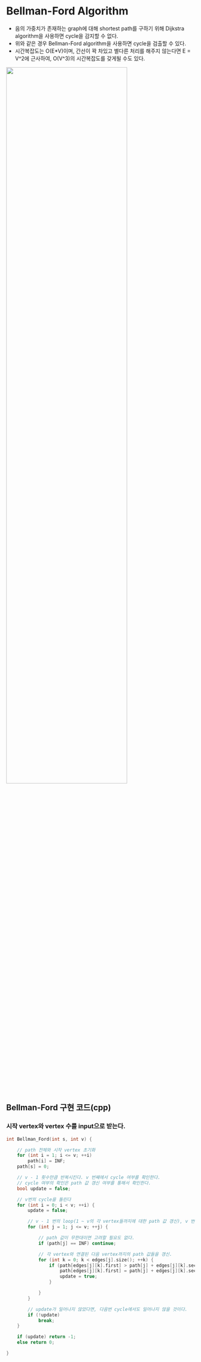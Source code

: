 # Bellman-Ford Algorithm
  - 음의 가중치가 존재하는 graph에 대해 shortest path를 구하기 위해 Dijkstra algorithm을 사용하면 cycle을 감지할 수 없다.
  - 위와 같은 경우 Bellman-Ford algorithm을 사용하면 cycle을 검출할 수 있다.
  - 시간복잡도는 O(E\*V)이며, 간선이 꽉 차있고 별다른 처리를 해주지 않는다면 E = V^2에 근사하여, O(V^3)의 시간복잡도를 갖게될 수도 있다.

<img src="https://user-images.githubusercontent.com/59442344/126596732-016ba66f-6130-4d6a-b06f-be3c72f7ac2d.jpg" width=80% height=70%>

## Bellman-Ford 구현 코드(cpp)

### 시작 vertex와 vertex 수를 input으로 받는다.

```cpp
int Bellman_Ford(int s, int v) {

	// path 전체와 시작 vertex 초기화
	for (int i = 1; i <= v; ++i)
		path[i] = INF;
	path[s] = 0;

	// v - 1 횟수만큼 반복시킨다. v 번째에서 cycle 여부를 확인한다.
	// cycle 여부의 확인은 path 값 갱신 여부를 통해서 확인한다.
	bool update = false;

	// v번의 cycle을 돌린다
	for (int i = 0; i < v; ++i) {
		update = false;

		// v - 1 번의 loop(1 ~ v의 각 vertex들까지에 대한 path 값 갱신), v 번째에서 확인
		for (int j = 1; j <= v; ++j) {

			// path 값이 무한대이면 고려할 필요도 없다.
			if (path[j] == INF) continue;

			// 각 vertex와 연결된 다음 vertex까지의 path 값들을 갱신.
			for (int k = 0; k < edges[j].size(); ++k) {
				if (path[edges[j][k].first] > path[j] + edges[j][k].second) {
					path[edges[j][k].first] = path[j] + edges[j][k].second;
					update = true;
				}

			}
		}

		// update가 일어나지 않았다면, 다음번 cycle에서도 일어나지 않을 것이다.
		if (!update)
			break;
	}

	if (update) return -1;
	else return 0;

}
```
